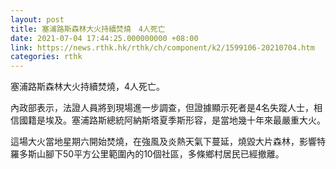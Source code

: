 ```yaml
---
layout: post
title: 塞浦路斯森林大火持續焚燒　4人死亡
date: 2021-07-04 17:44:25.000000000 +08:00
link: https://news.rthk.hk/rthk/ch/component/k2/1599106-20210704.htm
categories: rthk
---
```


塞浦路斯森林大火持續焚燒，4人死亡。

內政部表示，法證人員將到現場進一步調查，但證據顯示死者是4名失蹤人士，相信國籍是埃及。塞浦路斯總統阿納斯塔夏季斯形容，是當地幾十年來最嚴重大火。

這場大火當地星期六開始焚燒，在強風及炎熱天氣下蔓延，燒毀大片森林，影響特羅多斯山腳下50平方公里範圍內的10個社區，多條鄉村居民已經撤離。
